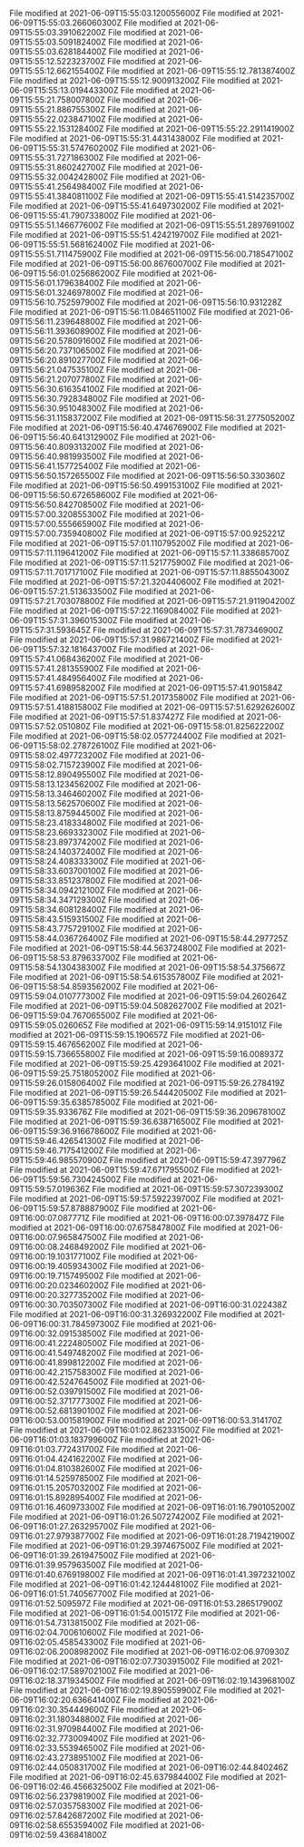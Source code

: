 
File modified at 2021-06-09T15:55:03.120055600Z
File modified at 2021-06-09T15:55:03.266060300Z
File modified at 2021-06-09T15:55:03.391062200Z
File modified at 2021-06-09T15:55:03.509182400Z
File modified at 2021-06-09T15:55:03.628184400Z
File modified at 2021-06-09T15:55:12.522323700Z
File modified at 2021-06-09T15:55:12.662155400Z
File modified at 2021-06-09T15:55:12.781387400Z
File modified at 2021-06-09T15:55:12.900913200Z
File modified at 2021-06-09T15:55:13.019443300Z
File modified at 2021-06-09T15:55:21.758007800Z
File modified at 2021-06-09T15:55:21.886755300Z
File modified at 2021-06-09T15:55:22.023847100Z
File modified at 2021-06-09T15:55:22.153128400Z
File modified at 2021-06-09T15:55:22.291141900Z
File modified at 2021-06-09T15:55:31.443143800Z
File modified at 2021-06-09T15:55:31.574760200Z
File modified at 2021-06-09T15:55:31.727186300Z
File modified at 2021-06-09T15:55:31.860242700Z
File modified at 2021-06-09T15:55:32.004242800Z
File modified at 2021-06-09T15:55:41.256498400Z
File modified at 2021-06-09T15:55:41.384081100Z
File modified at 2021-06-09T15:55:41.514235700Z
File modified at 2021-06-09T15:55:41.649730200Z
File modified at 2021-06-09T15:55:41.790733800Z
File modified at 2021-06-09T15:55:51.146677600Z
File modified at 2021-06-09T15:55:51.289769100Z
File modified at 2021-06-09T15:55:51.424219700Z
File modified at 2021-06-09T15:55:51.568162400Z
File modified at 2021-06-09T15:55:51.711475900Z
File modified at 2021-06-09T15:56:00.718547100Z
File modified at 2021-06-09T15:56:00.867600700Z
File modified at 2021-06-09T15:56:01.025686200Z
File modified at 2021-06-09T15:56:01.179638400Z
File modified at 2021-06-09T15:56:01.324697800Z
File modified at 2021-06-09T15:56:10.752597900Z
File modified at 2021-06-09T15:56:10.931228Z
File modified at 2021-06-09T15:56:11.084651100Z
File modified at 2021-06-09T15:56:11.239648800Z
File modified at 2021-06-09T15:56:11.393608900Z
File modified at 2021-06-09T15:56:20.578091600Z
File modified at 2021-06-09T15:56:20.737106500Z
File modified at 2021-06-09T15:56:20.891027700Z
File modified at 2021-06-09T15:56:21.047535100Z
File modified at 2021-06-09T15:56:21.207077800Z
File modified at 2021-06-09T15:56:30.616354100Z
File modified at 2021-06-09T15:56:30.792834800Z
File modified at 2021-06-09T15:56:30.951048300Z
File modified at 2021-06-09T15:56:31.115837200Z
File modified at 2021-06-09T15:56:31.277505200Z
File modified at 2021-06-09T15:56:40.474676900Z
File modified at 2021-06-09T15:56:40.641312900Z
File modified at 2021-06-09T15:56:40.809313200Z
File modified at 2021-06-09T15:56:40.981993500Z
File modified at 2021-06-09T15:56:41.157725400Z
File modified at 2021-06-09T15:56:50.157265500Z
File modified at 2021-06-09T15:56:50.330360Z
File modified at 2021-06-09T15:56:50.499153100Z
File modified at 2021-06-09T15:56:50.672658600Z
File modified at 2021-06-09T15:56:50.842708500Z
File modified at 2021-06-09T15:57:00.320855300Z
File modified at 2021-06-09T15:57:00.555665900Z
File modified at 2021-06-09T15:57:00.735940800Z
File modified at 2021-06-09T15:57:00.925221Z
File modified at 2021-06-09T15:57:01.110795200Z
File modified at 2021-06-09T15:57:11.119641200Z
File modified at 2021-06-09T15:57:11.338685700Z
File modified at 2021-06-09T15:57:11.521775900Z
File modified at 2021-06-09T15:57:11.701717100Z
File modified at 2021-06-09T15:57:11.885504300Z
File modified at 2021-06-09T15:57:21.320440600Z
File modified at 2021-06-09T15:57:21.513633500Z
File modified at 2021-06-09T15:57:21.703078800Z
File modified at 2021-06-09T15:57:21.911904200Z
File modified at 2021-06-09T15:57:22.116908400Z
File modified at 2021-06-09T15:57:31.396015300Z
File modified at 2021-06-09T15:57:31.593645Z
File modified at 2021-06-09T15:57:31.787346900Z
File modified at 2021-06-09T15:57:31.986721400Z
File modified at 2021-06-09T15:57:32.181643700Z
File modified at 2021-06-09T15:57:41.068436200Z
File modified at 2021-06-09T15:57:41.281355900Z
File modified at 2021-06-09T15:57:41.484956400Z
File modified at 2021-06-09T15:57:41.698958200Z
File modified at 2021-06-09T15:57:41.901584Z
File modified at 2021-06-09T15:57:51.201735800Z
File modified at 2021-06-09T15:57:51.418815800Z
File modified at 2021-06-09T15:57:51.629262600Z
File modified at 2021-06-09T15:57:51.837427Z
File modified at 2021-06-09T15:57:52.051080Z
File modified at 2021-06-09T15:58:01.825622200Z
File modified at 2021-06-09T15:58:02.057724400Z
File modified at 2021-06-09T15:58:02.278726100Z
File modified at 2021-06-09T15:58:02.497723200Z
File modified at 2021-06-09T15:58:02.715723900Z
File modified at 2021-06-09T15:58:12.890495500Z
File modified at 2021-06-09T15:58:13.123456200Z
File modified at 2021-06-09T15:58:13.346460200Z
File modified at 2021-06-09T15:58:13.562570600Z
File modified at 2021-06-09T15:58:13.875944500Z
File modified at 2021-06-09T15:58:23.418334800Z
File modified at 2021-06-09T15:58:23.669332300Z
File modified at 2021-06-09T15:58:23.897374200Z
File modified at 2021-06-09T15:58:24.140372400Z
File modified at 2021-06-09T15:58:24.408333300Z
File modified at 2021-06-09T15:58:33.603700100Z
File modified at 2021-06-09T15:58:33.851237800Z
File modified at 2021-06-09T15:58:34.094212100Z
File modified at 2021-06-09T15:58:34.347129300Z
File modified at 2021-06-09T15:58:34.608128400Z
File modified at 2021-06-09T15:58:43.515931500Z
File modified at 2021-06-09T15:58:43.775729100Z
File modified at 2021-06-09T15:58:44.036726400Z
File modified at 2021-06-09T15:58:44.297725Z
File modified at 2021-06-09T15:58:44.563724800Z
File modified at 2021-06-09T15:58:53.879633700Z
File modified at 2021-06-09T15:58:54.130438300Z
File modified at 2021-06-09T15:58:54.375667Z
File modified at 2021-06-09T15:58:54.615357800Z
File modified at 2021-06-09T15:58:54.859356200Z
File modified at 2021-06-09T15:59:04.010777300Z
File modified at 2021-06-09T15:59:04.260264Z
File modified at 2021-06-09T15:59:04.508262700Z
File modified at 2021-06-09T15:59:04.767065500Z
File modified at 2021-06-09T15:59:05.026065Z
File modified at 2021-06-09T15:59:14.915101Z
File modified at 2021-06-09T15:59:15.190657Z
File modified at 2021-06-09T15:59:15.467656200Z
File modified at 2021-06-09T15:59:15.736655800Z
File modified at 2021-06-09T15:59:16.008937Z
File modified at 2021-06-09T15:59:25.429364100Z
File modified at 2021-06-09T15:59:25.751805200Z
File modified at 2021-06-09T15:59:26.015806400Z
File modified at 2021-06-09T15:59:26.278419Z
File modified at 2021-06-09T15:59:26.544420500Z
File modified at 2021-06-09T15:59:35.638578500Z
File modified at 2021-06-09T15:59:35.933676Z
File modified at 2021-06-09T15:59:36.209678100Z
File modified at 2021-06-09T15:59:36.638716500Z
File modified at 2021-06-09T15:59:36.916678600Z
File modified at 2021-06-09T15:59:46.426541300Z
File modified at 2021-06-09T15:59:46.717541200Z
File modified at 2021-06-09T15:59:46.985570900Z
File modified at 2021-06-09T15:59:47.397796Z
File modified at 2021-06-09T15:59:47.671795500Z
File modified at 2021-06-09T15:59:56.730424500Z
File modified at 2021-06-09T15:59:57.019636Z
File modified at 2021-06-09T15:59:57.307239300Z
File modified at 2021-06-09T15:59:57.592239700Z
File modified at 2021-06-09T15:59:57.878887900Z
File modified at 2021-06-09T16:00:07.087771Z
File modified at 2021-06-09T16:00:07.397847Z
File modified at 2021-06-09T16:00:07.675847800Z
File modified at 2021-06-09T16:00:07.965847500Z
File modified at 2021-06-09T16:00:08.246849200Z
File modified at 2021-06-09T16:00:19.103177100Z
File modified at 2021-06-09T16:00:19.405934300Z
File modified at 2021-06-09T16:00:19.715749500Z
File modified at 2021-06-09T16:00:20.023460200Z
File modified at 2021-06-09T16:00:20.327735200Z
File modified at 2021-06-09T16:00:30.703507300Z
File modified at 2021-06-09T16:00:31.022438Z
File modified at 2021-06-09T16:00:31.326932200Z
File modified at 2021-06-09T16:00:31.784597300Z
File modified at 2021-06-09T16:00:32.091538500Z
File modified at 2021-06-09T16:00:41.222480500Z
File modified at 2021-06-09T16:00:41.549748200Z
File modified at 2021-06-09T16:00:41.899812200Z
File modified at 2021-06-09T16:00:42.215758300Z
File modified at 2021-06-09T16:00:42.524764500Z
File modified at 2021-06-09T16:00:52.039791500Z
File modified at 2021-06-09T16:00:52.371777300Z
File modified at 2021-06-09T16:00:52.681390100Z
File modified at 2021-06-09T16:00:53.001581900Z
File modified at 2021-06-09T16:00:53.314170Z
File modified at 2021-06-09T16:01:02.862331500Z
File modified at 2021-06-09T16:01:03.183799600Z
File modified at 2021-06-09T16:01:03.772431700Z
File modified at 2021-06-09T16:01:04.424162200Z
File modified at 2021-06-09T16:01:04.810382600Z
File modified at 2021-06-09T16:01:14.525978500Z
File modified at 2021-06-09T16:01:15.205703200Z
File modified at 2021-06-09T16:01:15.892895400Z
File modified at 2021-06-09T16:01:16.460973300Z
File modified at 2021-06-09T16:01:16.790105200Z
File modified at 2021-06-09T16:01:26.507274200Z
File modified at 2021-06-09T16:01:27.263295700Z
File modified at 2021-06-09T16:01:27.979387700Z
File modified at 2021-06-09T16:01:28.719421900Z
File modified at 2021-06-09T16:01:29.397467500Z
File modified at 2021-06-09T16:01:39.261947500Z
File modified at 2021-06-09T16:01:39.957963500Z
File modified at 2021-06-09T16:01:40.676919800Z
File modified at 2021-06-09T16:01:41.397232100Z
File modified at 2021-06-09T16:01:42.124448100Z
File modified at 2021-06-09T16:01:51.740567700Z
File modified at 2021-06-09T16:01:52.509597Z
File modified at 2021-06-09T16:01:53.286517900Z
File modified at 2021-06-09T16:01:54.001517Z
File modified at 2021-06-09T16:01:54.731381500Z
File modified at 2021-06-09T16:02:04.700610600Z
File modified at 2021-06-09T16:02:05.458543300Z
File modified at 2021-06-09T16:02:06.200898200Z
File modified at 2021-06-09T16:02:06.970930Z
File modified at 2021-06-09T16:02:07.730391500Z
File modified at 2021-06-09T16:02:17.589702100Z
File modified at 2021-06-09T16:02:18.371934500Z
File modified at 2021-06-09T16:02:19.143968100Z
File modified at 2021-06-09T16:02:19.890559900Z
File modified at 2021-06-09T16:02:20.636641400Z
File modified at 2021-06-09T16:02:30.354449600Z
File modified at 2021-06-09T16:02:31.180348800Z
File modified at 2021-06-09T16:02:31.970984400Z
File modified at 2021-06-09T16:02:32.773009400Z
File modified at 2021-06-09T16:02:33.553946500Z
File modified at 2021-06-09T16:02:43.273895100Z
File modified at 2021-06-09T16:02:44.050831700Z
File modified at 2021-06-09T16:02:44.840246Z
File modified at 2021-06-09T16:02:45.637984400Z
File modified at 2021-06-09T16:02:46.456632500Z
File modified at 2021-06-09T16:02:56.237981900Z
File modified at 2021-06-09T16:02:57.035758300Z
File modified at 2021-06-09T16:02:57.842687200Z
File modified at 2021-06-09T16:02:58.655359400Z
File modified at 2021-06-09T16:02:59.436841800Z
